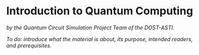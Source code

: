 # Introduction to Quantum Computing
*by the Quantum Circuit Simulation Project Team of the DOST-ASTI.*

*To do: introduce what the material is about, its purpose, intended readers, and prerequisites.*

<!-- This is a small sample book to give you a feel for how book content is
structured.

:::{note}
Here is a note!
:::

And here is a code block:

```
e = mc^2
```

Check out the content pages bundled with this sample book to see more. -->
